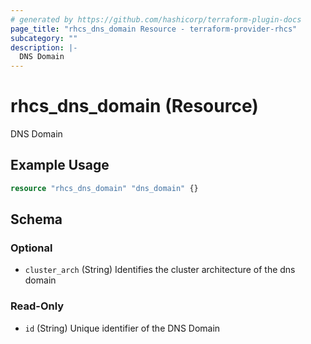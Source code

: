 ```yaml
---
# generated by https://github.com/hashicorp/terraform-plugin-docs
page_title: "rhcs_dns_domain Resource - terraform-provider-rhcs"
subcategory: ""
description: |-
  DNS Domain
---
```


# rhcs_dns_domain (Resource)

DNS Domain

## Example Usage

```terraform
resource "rhcs_dns_domain" "dns_domain" {}
```

<!-- schema generated by tfplugindocs -->
## Schema

### Optional

- `cluster_arch` (String) Identifies the cluster architecture of the dns domain

### Read-Only

- `id` (String) Unique identifier of the DNS Domain
